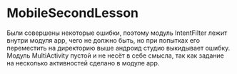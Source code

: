 # MobileSecondLesson
Были совершены некоторые ошибки, поэтому модуль IntentFilter лежит внутри модуля app, чего не должно быть, но при попытках его переместить на директорию выше андроид студио выкидывает ошибку. Модуль MultiActivity пустой и не несёт в себе смысла, так как задание на несколько активностей сделано в модуле app.
